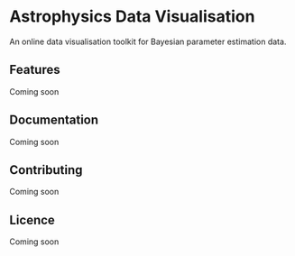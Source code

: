 # Astrophysics Data Visualisation

An online data visualisation toolkit for Bayesian parameter estimation data.

## Features

Coming soon
<!-- TODO -->

## Documentation

Coming soon
<!-- TODO -->

## Contributing

Coming soon
<!-- TODO -->

## Licence

Coming soon
<!-- TODO -->